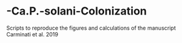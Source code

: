 # -Ca.P.-solani-Colonization
Scripts to reproduce the figures and calculations of the manuscript Carminati et al. 2019
